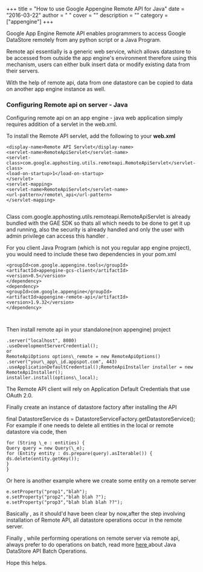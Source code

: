 
+++
title = "How to use Google Appengine Remote API for Java"
date = "2016-03-22"
author = " "
cover = ""
description = ""
category = ["appengine"]
+++

 

 Google App Engine Remote API enables programmers to access Google DataStore remotely from any python script or a Java Program.

 Remote api essentially is a generic web service, which allows datastore to be accessed from outside the app engine's environment therefore using this mechanism, users can either bulk insert data or modify existing data from their servers.

 With the help of remote api, data from one datastore can be copied to data on another app engine instance as well.

 ### Configuring Remote api on server - Java

 Configuring remote api on an app engine - java web application simply requires addition of a servlet in the web.xml.

 To install the Remote API servlet, add the following to your **web.xml**

 ```<servlet>
<display-name>Remote API Servlet</display-name>
<servlet-name>RemoteApiServlet</servlet-name>
<servlet-class>com.google.apphosting.utils.remoteapi.RemoteApiServlet</servlet-class>
<load-on-startup>1</load-on-startup>
</servlet>
<servlet-mapping>
<servlet-name>RemoteApiServlet</servlet-name>
<url-pattern>/remote\_api</url-pattern>
</servlet-mapping>  


```
 Class com.google.apphosting.utils.remoteapi.RemoteApiServlet is already bundled with the GAE SDK so thats all which needs to be done to get it up and running, also the security is already handled and only the user with admin privilege can access this handler .

 For you client Java Program (which is not you regular app engine project), you would need to include these two dependencies in your pom.xml

 ```<dependency>
<groupId>com.google.appengine.tools</groupId>
<artifactId>appengine-gcs-client</artifactId>
<version>0.5</version>
</dependency>  
<dependency>  
<groupId>com.google.appengine</groupId>  
<artifactId>appengine-remote-api</artifactId>  
<version>1.9.32</version>  
</dependency>  
  


```
 Then install remote api in your standalone(non appengine) project

 ```RemoteApiOptions options\_local = new RemoteApiOptions()
.server("localhost", 8080)
.useDevelopmentServerCredential();
or  
RemoteApiOptions options\_remote = new RemoteApiOptions()  
.server("your\_app\_id.appspot.com", 443)  
.useApplicationDefaultCredential();RemoteApiInstaller installer = new RemoteApiInstaller();
installer.install(options\_local);

```
 The Remote API client will rely on Application Default Credentials that use OAuth 2.0.

 Finally create an instance of datastore factory after installing the API

final DatastoreService ds = DatastoreServiceFactory.getDatastoreService(); For example if one needs to delete all entities in the local or remote datastore via code, then

 ```String[] entities = "Entity1,Entity2,Entity".split(",");
for (String \_e : entities) {
Query query = new Query(\_e);
for (Entity entity : ds.prepare(query).asIterable()) {
ds.delete(entity.getKey());
}
}

```
 Or here is another example where we create some entity on a remote server

 ```Entity e = new Entity("SomeEntity");
e.setProperty("prop1","blah");
e.setProperty("prop2","blah blah ?");
e.setProperty("prop3","blah blah blah ??");

```
 Basically , as it should'd have been clear by now,after the step involving installation of Remote API, all datastore operations occur in the remote server.

 Finally , while performing operations on remote server via remote api, always prefer to do operations on batch, read more [here ](https://cloud.google.com/appengine/docs/java/datastore/entities#Java_Batch_operations) about Java DataStore API Batch Operations.

 Hope this helps.



